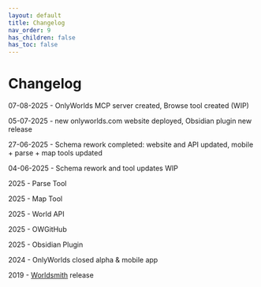 ```yaml
---
layout: default
title: Changelog
nav_order: 9
has_children: false
has_toc: false
---
```


# Changelog

07-08-2025 - OnlyWorlds MCP server created, Browse tool created (WIP)

05-07-2025 - new onlyworlds.com website deployed, Obsidian plugin new release

27-06-2025 - Schema rework completed: website and API updated, mobile + parse + map tools updated

04-06-2025 - Schema rework and tool updates WIP

2025 - Parse Tool

2025 - Map Tool

2025 - World API

2025 - OWGitHub

2025 - Obsidian Plugin

2024 - OnlyWorlds closed alpha & mobile app
  
2019 - [Worldsmith](https://github.com/worldsmithdev/Worldsmith) release
